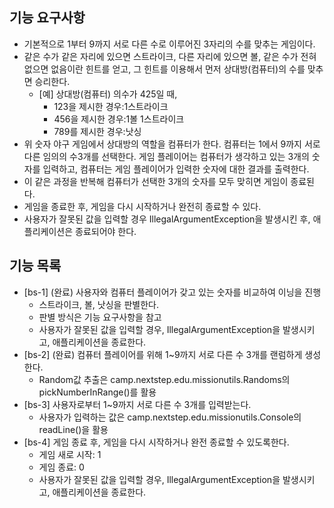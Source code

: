 ## 기능 요구사항
* 기본적으로 1부터 9까지 서로 다른 수로 이루어진 3자리의 수를 맞추는 게임이다.
* 같은 수가 같은 자리에 있으면 스트라이크, 다른 자리에 있으면 볼, 같은 수가 전혀 없으면 없음이란 힌트를 얻고, 그 힌트를 이용해서 먼저 상대방(컴퓨터)의 수를 맞추면 승리한다.
    * [예] 상대방(컴퓨터) 의수가 425일 때,
        * 123을 제시한 경우:1스트라이크
        * 456을 제시한 경우:1볼 1스트라이크
        * 789를 제시한 경우:낫싱
* 위 숫자 야구 게임에서 상대방의 역할을 컴퓨터가 한다. 컴퓨터는 1에서 9까지 서로 다른 임의의 수3개를 선택한다. 게임 플레이어는 컴퓨터가 생각하고 있는 3개의 숫자를 입력하고, 컴퓨터는 게임 플레이어가 입력한 숫자에 대한 결과를 출력한다.
* 이 같은 과정을 반복해 컴퓨터가 선택한 3개의 숫자를 모두 맞히면 게임이 종료된다.
* 게임을 종료한 후, 게임을 다시 시작하거나 완전히 종료할 수 있다.
* 사용자가 잘못된 값을 입력할 경우 IllegalArgumentException을 발생시킨 후, 애플리케이션은 종료되어야 한다.

## 기능 목록
* [bs-1] (완료) 사용자와 컴퓨터 플레이어가 갖고 있는 숫자를 비교하여 이닝을 진행
    * 스트라이크, 볼, 낫싱을 판별한다.
    * 판별 방식은 기능 요구사항을 참고
    * 사용자가 잘못된 값을 입력할 경우, IllegalArgumentException을 발생시키고, 애플리케이션을 종료한다.
* [bs-2] (완료) 컴퓨터 플레이어를 위해 1~9까지 서로 다른 수 3개를 랜럼하게 생성한다.
    * Random값 추출은 camp.nextstep.edu.missionutils.Randoms의 pickNumberInRange()를 활용
* [bs-3] 사용자로부터 1~9까지 서로 다른 수 3개를 입력받는다.
    * 사용자가 입력하는 값은 camp.nextstep.edu.missionutils.Console의readLine()을 활용
* [bs-4] 게임 종료 후, 게임을 다시 시작하거나 완전 종료할 수 있도록한다.
  * 게임 새로 시작: 1
  * 게임 종료: 0
  * 사용자가 잘못된 값을 입력할 경우, IllegalArgumentException을 발생시키고, 애플리케이션을 종료한다.
